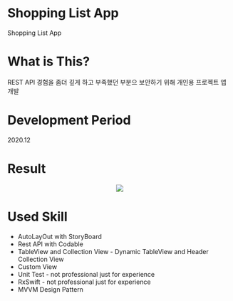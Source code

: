# Shopping List App
 Shopping List App 
 
# What is This?
 REST API 경험을 좀더 깊게 하고 부족했던 부분으 보안하기 위해 개인용 프로젝트 앱 개발
 
# Development Period
 2020.12
 
# Result

<p  align="center" > 
<img src = "https://user-images.githubusercontent.com/57618897/102689757-e3fa3600-4243-11eb-8407-0b0f38395f86.gif"> 
</p>

# Used Skill

+ AutoLayOut with StoryBoard
+ Rest API with Codable
+ TableView and Collection View - Dynamic TableView and Header Collection View
+ Custom View
+ Unit Test - not professional just for experience
+ RxSwift - not professional just for experience
+ MVVM Design Pattern


